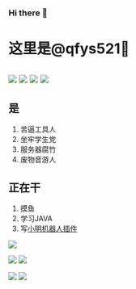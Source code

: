 ### Hi there 👋
# 这里是@qfys521👏
[![](https://img.shields.io/badge/IDE-Visual%20Studio-purple?style=flat-square&logo=visual-studio)](https://visualstudio.microsoft.com/zh-hans/) [![](https://img.shields.io/badge/IDE-Goland-blue?style=flat-square&logo=IntelliJ%20IDEA)](https://code.visualstudio.com/) [![](https://img.shields.io/badge/Tool-Visual%20Studio%20Code-blue?style=flat-square&logo=visual-studio-code)](https://code.visualstudio.com/) [![](https://img.shields.io/badge/-Git-f05032?style=flat-square&logo=git&logoColor=white)](https://git-scm.com/)
----
## 是
1. 苦逼工具人
1. 坐牢学生党
1. 服务器腐竹
1. 废物音游人

## 正在干
1. 摸鱼
1. 学习JAVA
1. 写[小明机器人插件](https://github.com/qfys521/faweHelper)

![](https://github-profile-summary-cards.vercel.app/api/cards/profile-details?username=qfys521&theme=vue)

![](https://github-profile-summary-cards.vercel.app/api/cards/repos-per-language?username=qfys521&theme=vue)
![](https://github-profile-summary-cards.vercel.app/api/cards/most-commit-language?username=qfys521&theme=vue)

![](https://github-profile-summary-cards.vercel.app/api/cards/stats?username=qfys521&theme=vue)
![](https://github-profile-summary-cards.vercel.app/api/cards/productive-time?username=qfys521&theme=vue)
